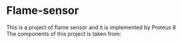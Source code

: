 # Flame-sensor
This is a project of flame sensor and it is implemented by Proteus 8
<br>
The components of this project is taken from: 
